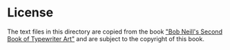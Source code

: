 # License

The text files in this directory are copied from the book
["Bob Neill's Second Book of Typewriter Art"][second_book]
and are subject to the copyright of this book.

[second_book]: https://archive.org/details/BobNeillsSecondBookOfTypewriterArt
